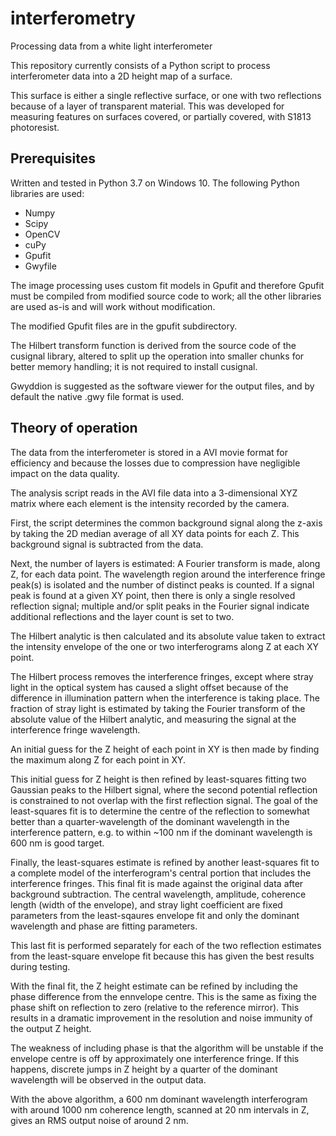 # interferometry
 Processing data from a white light interferometer

This repository currently consists of a Python script to process interferometer data into a 2D height map of a surface.

This surface is either a single reflective surface, or one with two reflections because of a layer of transparent material. This was developed for measuring features on surfaces covered, or partially covered, with S1813 photoresist.

## Prerequisites

Written and tested in Python 3.7 on Windows 10. The following Python libraries are used:

- Numpy
- Scipy
- OpenCV
- cuPy
- Gpufit
- Gwyfile

The image processing uses custom fit models in Gpufit and therefore Gpufit must be compiled from modified source code to work; all the other libraries are used as-is and will work without modification.

The modified Gpufit files are in the gpufit subdirectory.

The Hilbert transform function is derived from the source code of the cusignal library, altered to split up the operation into smaller chunks for better memory handling; it is not required to install cusignal.

Gwyddion is suggested as the software viewer for the output files, and by default the native .gwy file format is used.

## Theory of operation

The data from the interferometer is stored in a AVI movie format for efficiency and because the losses due to compression have negligible impact on the data quality.

The analysis script reads in the AVI file data into a 3-dimensional XYZ matrix where each element is the intensity recorded by the camera.

First, the script determines the common background signal along the z-axis by taking the 2D median average of all XY data points for each Z. This background signal is subtracted from the data.

Next, the number of layers is estimated: A Fourier transform is made, along Z, for each data point. The wavelength region around the interference fringe peak(s) is isolated and the number of distinct peaks is counted. If a signal peak is found at a given XY point, then there is only a single resolved reflection signal; multiple and/or split peaks in the Fourier signal indicate additional reflections and the layer count is set to two.

The Hilbert analytic is then calculated and its absolute value taken to extract the intensity envelope of the one or two interferograms along Z at each XY point.

The Hilbert process removes the interference fringes, except where stray light in the optical system has caused a slight offset because of the difference in illumination pattern when the interference is taking place. The fraction of stray light is estimated by taking the Fourier transform of the absolute value of the Hilbert analytic, and measuring the signal at the interference fringe wavelength.

An initial guess for the Z height of each point in XY is then made by finding the maximum along Z for each point in XY.

This initial guess for Z height is then refined by least-squares fitting two Gaussian peaks to the Hilbert signal, where the second potential reflection is constrained to not overlap with the first reflection signal. The goal of the least-squares fit is to determine the centre of the reflection to somewhat better than a quarter-wavelength of the dominant wavelength in the interference pattern, e.g. to within ~100 nm if the dominant wavelength is 600 nm is good target.

Finally, the least-squares estimate is refined by another least-squares fit to a complete model of the interferogram's central portion that includes the interference fringes. This final fit is made against the original data after background subtraction. The central wavelength, amplitude, coherence length (width of the envelope), and stray light coefficient are fixed parameters from the least-sqaures envelope fit and only the dominant wavelength and phase are fitting parameters.

This last fit is performed separately for each of the two reflection estimates from the least-square envelope fit because this has given the best results during testing.

With the final fit, the Z height estimate can be refined by including the phase difference from the ennvelope centre. This is the same as fixing the phase shift on reflection to zero (relative to the reference mirror). This results in a dramatic improvement in the resolution and noise immunity of the output Z height.

The weakness of including phase is that the algorithm will be unstable if the envelope centre is off by approximately one interference fringe. If this happens, discrete jumps in Z height by a quarter of the dominant wavelength will be observed in the output data.

With the above algorithm, a 600 nm dominant wavelength interferogram with around 1000 nm coherence length, scanned at 20 nm intervals in Z, gives an RMS output noise of around 2 nm.